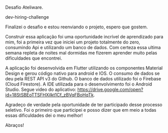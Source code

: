 Desafio Ateliware.

dev-hiring-challenge

Finalizei o desafio e estou reenviando o projeto, espero que gostem.

Construir essa aplicação foi uma oportunidade incrível de aprendizado para mim, foi a primeira vez que iniciei um projeto totalmente do zero, consumindo Api e utilizando um banco de dados. Com certeza essa ultima semana repleta de noites mal dormidas me fizerem aprender muito pelas dificuldades que encontrei.

A aplicação foi desenvolvida em Flutter utilizando os componentes Material Design e gerou código nativo para android e IOS.
O consumo de dados se deu pela REST API v3 do Github.
O banco de dados utilizado foi o Firebase (Cloud Firestore).
A IDE utilizada para o desenvolvimento foi o Android Studio.
Segue video do aplicativo: https://drive.google.com/open?id=18StSBEoTTSFHXilkt1Cf_zBVqFBoHqTk.

Agradeço de verdade pela oportunidade de ter participado desse processo seletivo. Foi o primeiro que participei e posso dizer que em meio a todas essas dificuldades dei o meu melhor!

Abraços!
